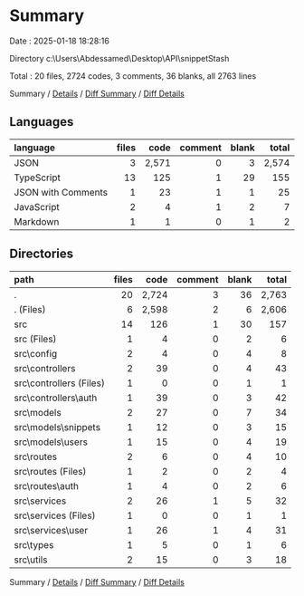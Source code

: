 # Summary

Date : 2025-01-18 18:28:16

Directory c:\\Users\\Abdessamed\\Desktop\\API\\snippetStash

Total : 20 files,  2724 codes, 3 comments, 36 blanks, all 2763 lines

Summary / [Details](details.md) / [Diff Summary](diff.md) / [Diff Details](diff-details.md)

## Languages
| language | files | code | comment | blank | total |
| :--- | ---: | ---: | ---: | ---: | ---: |
| JSON | 3 | 2,571 | 0 | 3 | 2,574 |
| TypeScript | 13 | 125 | 1 | 29 | 155 |
| JSON with Comments | 1 | 23 | 1 | 1 | 25 |
| JavaScript | 2 | 4 | 1 | 2 | 7 |
| Markdown | 1 | 1 | 0 | 1 | 2 |

## Directories
| path | files | code | comment | blank | total |
| :--- | ---: | ---: | ---: | ---: | ---: |
| . | 20 | 2,724 | 3 | 36 | 2,763 |
| . (Files) | 6 | 2,598 | 2 | 6 | 2,606 |
| src | 14 | 126 | 1 | 30 | 157 |
| src (Files) | 1 | 4 | 0 | 2 | 6 |
| src\\config | 2 | 4 | 0 | 4 | 8 |
| src\\controllers | 2 | 39 | 0 | 4 | 43 |
| src\\controllers (Files) | 1 | 0 | 0 | 1 | 1 |
| src\\controllers\\auth | 1 | 39 | 0 | 3 | 42 |
| src\\models | 2 | 27 | 0 | 7 | 34 |
| src\\models\\snippets | 1 | 12 | 0 | 3 | 15 |
| src\\models\\users | 1 | 15 | 0 | 4 | 19 |
| src\\routes | 2 | 6 | 0 | 4 | 10 |
| src\\routes (Files) | 1 | 2 | 0 | 2 | 4 |
| src\\routes\\auth | 1 | 4 | 0 | 2 | 6 |
| src\\services | 2 | 26 | 1 | 5 | 32 |
| src\\services (Files) | 1 | 0 | 0 | 1 | 1 |
| src\\services\\user | 1 | 26 | 1 | 4 | 31 |
| src\\types | 1 | 5 | 0 | 1 | 6 |
| src\\utils | 2 | 15 | 0 | 3 | 18 |

Summary / [Details](details.md) / [Diff Summary](diff.md) / [Diff Details](diff-details.md)